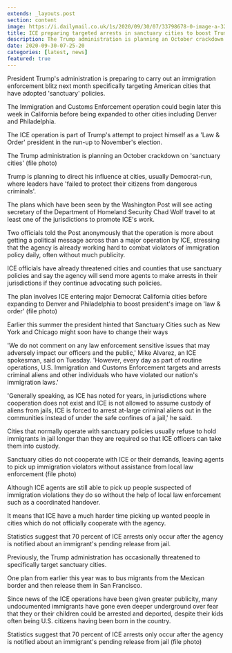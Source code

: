 ```yaml
---
extends: _layouts.post
section: content
image: https://i.dailymail.co.uk/1s/2020/09/30/07/33798678-0-image-a-32_1601445783621.jpg 
title: ICE preparing targeted arrests in sanctuary cities to boost Trumps image as law & order president 
description: The Trump administration is planning an October crackdown on sanctuary cities. The plan involves ICE entering major Democrat California cities before expanding to Denver and Philadelphia . 
date: 2020-09-30-07-25-20 
categories: [latest, news] 
featured: true 
--- 
```

President Trump's administration is preparing to carry out an immigration enforcement blitz next month specifically targeting American cities that have adopted 'sanctuary' policies. 

The Immigration and Customs Enforcement operation could begin later this week in California before being expanded to other cities including Denver and Philadelphia.

The ICE operation is part of Trump's attempt to project himself as a 'Law & Order' president in the run-up to November's election. 

The Trump administration is planning an October crackdown on 'sanctuary cities' (file photo)

Trump is planning to direct his influence at cities, usually Democrat-run, where leaders have 'failed to protect their citizens from dangerous criminals'.

The plans which have been seen by the Washington Post will see acting secretary of the Department of Homeland Security Chad Wolf travel to at least one of the jurisdictions to promote ICE's work.

Two officials told the Post anonymously that the operation is more about getting a political message across than a major operation by ICE, stressing that the agency is already working hard to combat violators of immigration policy daily, often without much publicity.  

ICE officials have already threatened cities and counties that use sanctuary policies and say the agency will send more agents to make arrests in their jurisdictions if they continue advocating such policies.  

The plan involves ICE entering major Democrat California cities before expanding to Denver and Philadelphia to boost president's image on 'law & order' (file photo)

Earlier this summer the president hinted that Sanctuary Cities such as New York and Chicago might soon have to change their ways

'We do not comment on any law enforcement sensitive issues that may adversely impact our officers and the public,' Mike Alvarez, an ICE spokesman, said on Tuesday. 'However, every day as part of routine operations, U.S. Immigration and Customs Enforcement targets and arrests criminal aliens and other individuals who have violated our nation's immigration laws.' 

'Generally speaking, as ICE has noted for years, in jurisdictions where cooperation does not exist and ICE is not allowed to assume custody of aliens from jails, ICE is forced to arrest at-large criminal aliens out in the communities instead of under the safe confines of a jail,' he said.

Cities that normally operate with sanctuary policies usually refuse to hold immigrants in jail longer than they are required so that ICE officers can take them into custody. 

 Sanctuary cities do not cooperate with ICE or their demands, leaving agents to pick up immigration violators without assistance from local law enforcement (file photo)

Although ICE agents are still able to pick up people suspected of immigration violations they do so without the help of local law enforcement such as a coordinated handover. 

It means that ICE have a much harder time picking up wanted people in cities which do not officially cooperate with the agency.   

Statistics suggest that 70 percent of ICE arrests only occur after the agency is notified about an immigrant's pending release from jail.

Previously, the Trump administration has occasionally threatened to specifically target sanctuary cities.

One plan from earlier this year was to bus migrants from the Mexican border and then release them in San Francisco. 

Since news of the ICE operations have been given greater publicity, many undocumented immigrants have gone even deeper underground over fear that they or their children could be arrested and deported, despite their kids often being U.S. citizens having been born in the country. 

 Statistics suggest that 70 percent of ICE arrests only occur after the agency is notified about an immigrant's pending release from jail (file photo)

